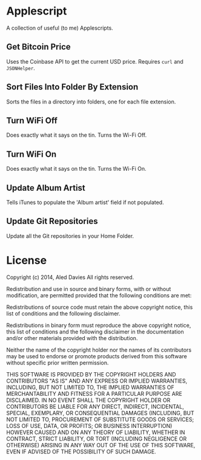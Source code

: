 Applescript
===========
A collection of useful (to me) Applescripts. 

Get Bitcoin Price
-----------------
Uses the Coinbase API to get the current USD price. Requires `curl` and `JSONHelper`. 

Sort Files Into Folder By Extension
-----------------------------------
Sorts the files in a directory into folders, one for each file extension.

Turn WiFi Off
-------------
Does exactly what it says on the tin. Turns the Wi-Fi Off.

Turn WiFi On
------------
Does exactly what it says on the tin. Turns the Wi-Fi On.

Update Album Artist
-------------------
Tells iTunes to populate the 'Album artist' field if not populated. 

Update Git Repositories
-----------------------
Update all the Git repositories in your Home Folder.

License
=======
Copyright (c) 2014, Aled Davies
All rights reserved.

Redistribution and use in source and binary forms, with 
or without modification, are permitted provided that the
following conditions are met:

Redistributions of source code must retain the above copyright 
notice, this list of conditions and the following disclaimer.

Redistributions in binary form must reproduce the above copyright
notice, this list of conditions and the following disclaimer in 
the documentation and/or other materials provided with the distribution.

Neither the name of the copyright holder nor the names of its 
contributors may be used to endorse or promote products derived 
from this software without specific prior written permission.

THIS SOFTWARE IS PROVIDED BY THE COPYRIGHT HOLDERS AND CONTRIBUTORS 
"AS IS" AND ANY EXPRESS OR IMPLIED WARRANTIES, INCLUDING, BUT NOT
LIMITED TO, THE IMPLIED WARRANTIES OF MERCHANTABILITY AND FITNESS
FOR A PARTICULAR PURPOSE ARE DISCLAIMED. IN NO EVENT SHALL 
THE COPYRIGHT HOLDER OR CONTRIBUTORS BE LIABLE FOR ANY DIRECT, 
INDIRECT, INCIDENTAL, SPECIAL, EXEMPLARY, OR CONSEQUENTIAL DAMAGES 
(INCLUDING, BUT NOT LIMITED TO, PROCUREMENT OF SUBSTITUTE GOODS 
OR SERVICES; LOSS OF USE, DATA, OR PROFITS; OR BUSINESS INTERRUPTION)
HOWEVER CAUSED AND ON ANY THEORY OF LIABILITY, WHETHER IN CONTRACT, 
STRICT LIABILITY, OR TORT (INCLUDING NEGLIGENCE OR OTHERWISE) 
ARISING IN ANY WAY OUT OF THE USE OF THIS SOFTWARE, EVEN IF 
ADVISED OF THE POSSIBILITY OF SUCH DAMAGE.